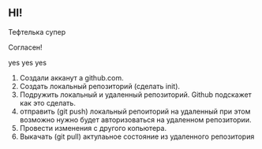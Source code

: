 ## HI!

Тефтелька супер

Согласен!

yes yes yes

1. Создали акканут а github.com.
2. Создать локальный репозиторий (сделать init).
3. Подружить локальный и удаленный репозиторий. Github подскажет как это сделать.
4. отправить (git push) локальный репоиторий на удаленный при этом возможно нужно будет авторизоваться на удаленном репозитории.
5. Провести изменения с другого копьютера.
6. Выкачать (git pull) актулаьное состояние из удаленного репозитория